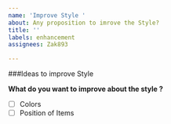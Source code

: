 ```yaml
---
name: 'Improve Style '
about: Any proposition to imrove the Style?
title: ''
labels: enhancement
assignees: Zak893

---
```


###Ideas to improve Style

**What do you want to __improve__ about the style ?**
- [ ] Colors
- [ ] Position of Items
